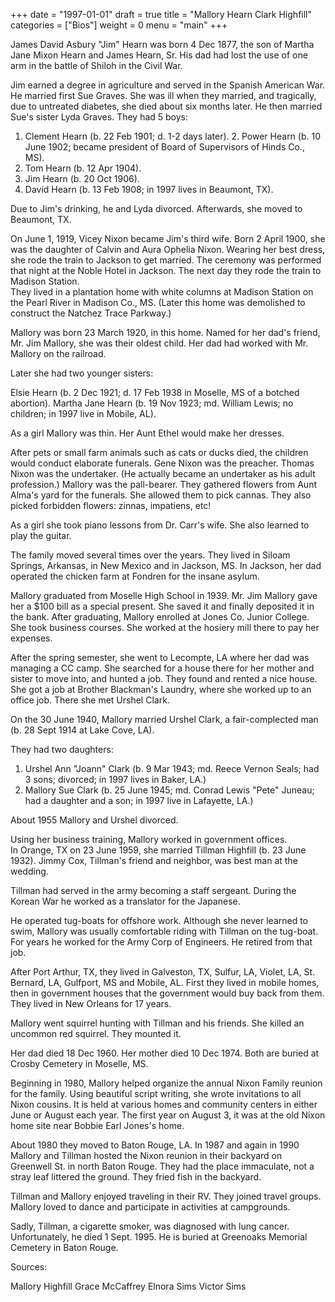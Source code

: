 +++
date = "1997-01-01"
draft = true
title = "Mallory Hearn Clark Highfill"
categories = ["Bios"]
weight = 0
menu =  "main"
+++

James David Asbury "Jim" Hearn was born 4 Dec 1877, the son of Martha Jane Mixon Hearn and James Hearn, Sr.  His dad had lost the use of one arm in the battle of Shiloh in the Civil War.

Jim earned a degree in agriculture and served in the Spanish American War.  He married first Sue Graves.  She was ill when they married, and tragically, due to untreated diabetes, she died about six months later.  He then married Sue's sister Lyda Graves.  They had 5 boys:

1. Clement Hearn (b. 22 Feb 1901; d. 1-2 days later).
    2. Power Hearn (b. 10 June 1902; became president of Board of Supervisors of Hinds Co., MS).
3. Tom Hearn (b. 12 Apr 1904).
4. Jim Hearn (b. 20 Oct 1906).
5. David Hearn (b. 13 Feb 1908; in 1997 lives in Beaumont, TX).

Due to Jim's drinking, he and Lyda divorced.  Afterwards, she moved to Beaumont, TX.

On June 1, 1919, Vicey Nixon became Jim's third wife.  Born 2 April 1900, she was the daughter of Calvin and Aura Ophelia Nixon.  Wearing her best dress, she rode the train to Jackson to get married.   The ceremony was performed that night at the Noble Hotel in Jackson.  The next day they rode the train to Madison Station.  
They lived in a plantation home with white columns at Madison Station on the Pearl River in Madison Co., MS.  (Later this home was demolished to construct the Natchez Trace Parkway.)

Mallory was born 23 March 1920, in this home.  Named for her dad's friend, Mr. Jim Mallory, she was their oldest child.  Her dad had worked with Mr. Mallory on the railroad.

Later she had two younger sisters:

Elsie Hearn (b. 2 Dec 1921; d. 17 Feb 1938 in Moselle, MS of a botched abortion).
Martha Jane Hearn (b. 19 Nov 1923; md. William Lewis; no children; in 1997 live in Mobile, AL).

As a girl Mallory was thin.  Her Aunt Ethel would make her dresses.

After pets or small farm animals such as cats or ducks died, the children would conduct elaborate funerals.  Gene Nixon was the preacher.  Thomas Nixon was the undertaker.  (He actually became an undertaker as his adult profession.)  Mallory was the pall-bearer.  They gathered flowers from Aunt Alma's yard for the funerals.  She allowed them to pick cannas.  They also picked forbidden flowers: zinnas, impatiens, etc!

As a girl she took piano lessons from Dr. Carr's wife.  She also learned to play the guitar.

The family moved several times over the years.  They lived in Siloam Springs, Arkansas, in New Mexico and in Jackson, MS.   In Jackson, her dad operated the chicken farm at Fondren for the insane asylum.

Mallory graduated from Moselle High School in 1939.  Mr. Jim Mallory gave her a $100 bill as a special present.  She saved it and finally deposited it in the bank.  After graduating, Mallory enrolled at Jones Co. Junior College.  She took business courses.  She worked at the hosiery mill there to pay her expenses.

After the spring semester, she went to Lecompte, LA where her dad was managing a CC camp.  She searched for a house there for her mother and sister to move into, and hunted a job.  They found and rented a nice house.  She got a job at Brother Blackman's Laundry, where she worked up to an office job.  There she met Urshel Clark.

On the 30 June 1940, Mallory married Urshel Clark, a fair-complected man (b. 28 Sept 1914 at Lake Cove, LA).

They had two daughters:

1. Urshel Ann "Joann" Clark (b. 9 Mar 1943; md. Reece Vernon Seals; had 3 sons; divorced; in 1997 lives in Baker, LA.)
2. Mallory Sue Clark (b. 25 June 1945; md. Conrad Lewis "Pete" Juneau; had a daughter and a son; in 1997 live in Lafayette, LA.)

About 1955 Mallory and Urshel divorced.

Using her business training, Mallory worked in government offices.  
In Orange, TX on 23 June 1959, she married Tillman Highfill (b. 23 June 1932).  Jimmy Cox, Tillman's friend and neighbor, was best man at the wedding.  

Tillman had served in the army becoming a staff sergeant.  During the Korean War he worked as a translator for the Japanese.  

He operated tug-boats for offshore work.  Although she never learned to swim, Mallory was usually comfortable riding with Tillman on the tug-boat.  For years he worked for the Army Corp of Engineers.  He retired from that job.

After Port Arthur, TX, they lived in Galveston, TX, Sulfur, LA, Violet, LA, St. Bernard, LA, Gulfport, MS and Mobile, AL.  First they lived in mobile homes, then in government houses that the government would buy back from them.  They lived in New Orleans for 17 years.

Mallory went squirrel hunting with Tillman and his friends.  She killed an uncommon red squirrel.  They mounted it.

Her dad died 18 Dec 1960.  Her mother died 10 Dec 1974.  Both are buried at Crosby Cemetery in Moselle, MS.

Beginning in 1980, Mallory helped organize the annual Nixon Family reunion for the family.  Using beautiful script writing, she wrote invitations to all Nixon cousins.  It is held at various homes and community centers in either June or August each year.  The first year on August 3, it was at the old Nixon home site near Bobbie Earl Jones's home.  

About 1980 they moved to Baton Rouge, LA.  In 1987 and again in 1990 Mallory and Tillman hosted the Nixon reunion in their backyard on Greenwell St. in north Baton Rouge.  They had the place immaculate, not a stray leaf littered the ground.  They fried fish in the backyard.

Tillman and Mallory enjoyed traveling in their RV.  They joined travel groups.  Mallory loved to dance and participate in activities at campgrounds.

Sadly, Tillman, a cigarette smoker, was diagnosed with lung cancer.  Unfortunately, he died 1 Sept. 1995.  He is buried at Greenoaks Memorial Cemetery in Baton Rouge.

Sources:

Mallory Highfill
Grace McCaffrey
Elnora Sims
Victor Sims
